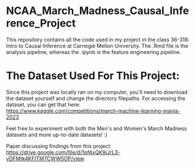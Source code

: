# NCAA_March_Madness_Causal_Inference_Project
This repository contains all the code used in my project in the class 36-318: Intro to Causal Inference at Carnegie Mellon University. The .Rmd file is the analysis pipeline, whereas the .ipynb is the feature engineering pipeline.

# The Dataset Used For This Project:
Since this project was locally ran on my computer, you'll need to download the dataset yourself and change the directory filepaths. For accessing the dataset, you can get that here:
https://www.kaggle.com/competitions/march-machine-learning-mania-2023

Feel free to experiment with both the Men's and Women's March Madness datasets and more up-to-date datasets! :)

Paper discussing findings from this project: https://drive.google.com/file/d/1pf4xQK9iJrL3-yDFMtk4KFITM7CWW5OP/view
